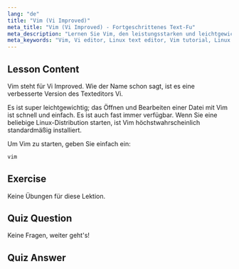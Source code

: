 ```yaml
---
lang: "de"
title: "Vim (Vi Improved)"
meta_title: "Vim (Vi Improved) - Fortgeschrittenes Text-Fu"
meta_description: "Lernen Sie Vim, den leistungsstarken und leichtgewichtigen Vi Improved Texteditor für Linux. Verstehen Sie die grundlegende Nutzung und warum Vim für Linux-Benutzer unerlässlich ist."
meta_keywords: "Vim, Vi editor, Linux text editor, Vim tutorial, Linux commands, beginner Linux, Vim guide"
---
```


## Lesson Content

Vim steht für Vi Improved. Wie der Name schon sagt, ist es eine verbesserte Version des Texteditors Vi.

Es ist super leichtgewichtig; das Öffnen und Bearbeiten einer Datei mit Vim ist schnell und einfach. Es ist auch fast immer verfügbar. Wenn Sie eine beliebige Linux-Distribution starten, ist Vim höchstwahrscheinlich standardmäßig installiert.

Um Vim zu starten, geben Sie einfach ein:

```bash
vim
```

## Exercise

Keine Übungen für diese Lektion.

## Quiz Question

Keine Fragen, weiter geht's!

## Quiz Answer
